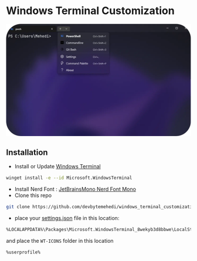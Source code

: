 # Windows Terminal Customization

<p align="center"><a href="https://github.com/devbytemehedi/windows_terminal_customization"><img src="./Preview.webp" width="600px"></a></p>

## Installation
* Install or Update [Windows Terminal](https://github.com/microsoft/terminal.git)
```bash
winget install -e --id Microsoft.WindowsTerminal
```
* Install Nerd Font : [JetBrainsMono Nerd Font Mono](https://github.com/devbytemehedi/JetBrainsMono.git)
* Clone this repo
```bash
git clone https://github.com/devbytemehedi/windows_terminal_customization.git
```
* place your [settings.json](./settings.json) file in this location:
```bash
%LOCALAPPDATA%\Packages\Microsoft.WindowsTerminal_8wekyb3d8bbwe\LocalState
```
and place the `WT-ICONS` folder in this location
```bash
%userprofile%
```
